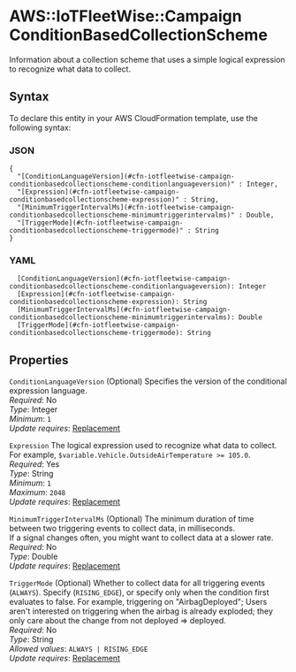 # AWS::IoTFleetWise::Campaign ConditionBasedCollectionScheme<a name="aws-properties-iotfleetwise-campaign-conditionbasedcollectionscheme"></a>

Information about a collection scheme that uses a simple logical expression to recognize what data to collect\.

## Syntax<a name="aws-properties-iotfleetwise-campaign-conditionbasedcollectionscheme-syntax"></a>

To declare this entity in your AWS CloudFormation template, use the following syntax:

### JSON<a name="aws-properties-iotfleetwise-campaign-conditionbasedcollectionscheme-syntax.json"></a>

```
{
  "[ConditionLanguageVersion](#cfn-iotfleetwise-campaign-conditionbasedcollectionscheme-conditionlanguageversion)" : Integer,
  "[Expression](#cfn-iotfleetwise-campaign-conditionbasedcollectionscheme-expression)" : String,
  "[MinimumTriggerIntervalMs](#cfn-iotfleetwise-campaign-conditionbasedcollectionscheme-minimumtriggerintervalms)" : Double,
  "[TriggerMode](#cfn-iotfleetwise-campaign-conditionbasedcollectionscheme-triggermode)" : String
}
```

### YAML<a name="aws-properties-iotfleetwise-campaign-conditionbasedcollectionscheme-syntax.yaml"></a>

```
  [ConditionLanguageVersion](#cfn-iotfleetwise-campaign-conditionbasedcollectionscheme-conditionlanguageversion): Integer
  [Expression](#cfn-iotfleetwise-campaign-conditionbasedcollectionscheme-expression): String
  [MinimumTriggerIntervalMs](#cfn-iotfleetwise-campaign-conditionbasedcollectionscheme-minimumtriggerintervalms): Double
  [TriggerMode](#cfn-iotfleetwise-campaign-conditionbasedcollectionscheme-triggermode): String
```

## Properties<a name="aws-properties-iotfleetwise-campaign-conditionbasedcollectionscheme-properties"></a>

`ConditionLanguageVersion`  <a name="cfn-iotfleetwise-campaign-conditionbasedcollectionscheme-conditionlanguageversion"></a>
\(Optional\) Specifies the version of the conditional expression language\.  
*Required*: No  
*Type*: Integer  
*Minimum*: `1`  
*Update requires*: [Replacement](https://docs.aws.amazon.com/AWSCloudFormation/latest/UserGuide/using-cfn-updating-stacks-update-behaviors.html#update-replacement)

`Expression`  <a name="cfn-iotfleetwise-campaign-conditionbasedcollectionscheme-expression"></a>
The logical expression used to recognize what data to collect\. For example, `$variable.Vehicle.OutsideAirTemperature >= 105.0`\.  
*Required*: Yes  
*Type*: String  
*Minimum*: `1`  
*Maximum*: `2048`  
*Update requires*: [Replacement](https://docs.aws.amazon.com/AWSCloudFormation/latest/UserGuide/using-cfn-updating-stacks-update-behaviors.html#update-replacement)

`MinimumTriggerIntervalMs`  <a name="cfn-iotfleetwise-campaign-conditionbasedcollectionscheme-minimumtriggerintervalms"></a>
\(Optional\) The minimum duration of time between two triggering events to collect data, in milliseconds\.  
If a signal changes often, you might want to collect data at a slower rate\.
*Required*: No  
*Type*: Double  
*Update requires*: [Replacement](https://docs.aws.amazon.com/AWSCloudFormation/latest/UserGuide/using-cfn-updating-stacks-update-behaviors.html#update-replacement)

`TriggerMode`  <a name="cfn-iotfleetwise-campaign-conditionbasedcollectionscheme-triggermode"></a>
\(Optional\) Whether to collect data for all triggering events \(`ALWAYS`\)\. Specify \(`RISING_EDGE`\), or specify only when the condition first evaluates to false\. For example, triggering on "AirbagDeployed"; Users aren't interested on triggering when the airbag is already exploded; they only care about the change from not deployed => deployed\.  
*Required*: No  
*Type*: String  
*Allowed values*: `ALWAYS | RISING_EDGE`  
*Update requires*: [Replacement](https://docs.aws.amazon.com/AWSCloudFormation/latest/UserGuide/using-cfn-updating-stacks-update-behaviors.html#update-replacement)
